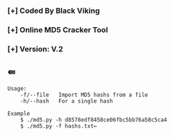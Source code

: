 ### [+] Coded By Black Viking
### [+] Online MD5 Cracker Tool
### [+] Version: V.2
⇚
------------------------------
	Usage:
		-f/--file   Import MD5 hashs from a file
		-h/--hash   For a single hash

	Example
		$ ./md5.py -h d8578edf8458ce06fbc5bb76a58c5ca4
		$ ./md5.py -f hashs.txt⇚
